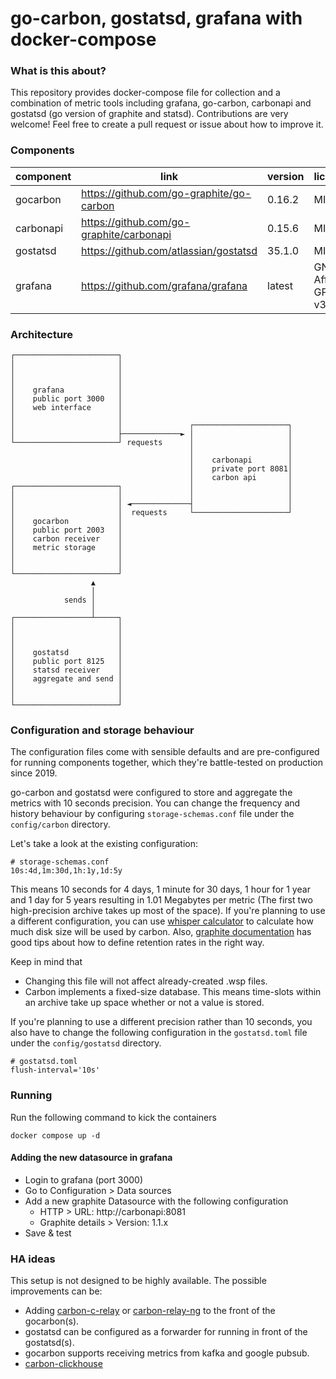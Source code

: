 # go-carbon, gostatsd, grafana with docker-compose

### What is this about?

This repository provides docker-compose file for collection and a combination of metric tools including grafana, go-carbon, carbonapi and gostatsd (go version of graphite and statsd). Contributions are very welcome! Feel free to create a pull request or issue about how to improve it.

### Components

| component     | link                                      | version   | license               |
|---------------|-------------------------------------------|-----------|-----------------------|
| gocarbon      | https://github.com/go-graphite/go-carbon  | 0.16.2    | MIT                   |
| carbonapi     | https://github.com/go-graphite/carbonapi  | 0.15.6    | MIT                   |
| gostatsd      | https://github.com/atlassian/gostatsd     | 35.1.0    | MIT                   |
| grafana       | https://github.com/grafana/grafana        | latest    | GNU Affero GPL v3.0   |

### Architecture


    ┌───────────────────────┐
    │                       │
    │                       │
    │                       │
    │    grafana            │
    │    public port 3000   │
    │    web interface      │
    │                       │
    │                       │               ┌─────────────────────┐
    │                       ├─────────────► │                     │
    └───────────────────────┘ requests      │                     │
                                            │                     │
                                            │    carbonapi        │
                                            │    private port 8081│
                                            │    carbon api       │
    ┌───────────────────────┐               │                     │
    │                       │               │                     │
    │                       │ ◄─────────────┤                     │
    │                       │  requests     └─────────────────────┘
    │    gocarbon           │
    │    public port 2003   │
    │    carbon receiver    │
    │    metric storage     │
    │                       │
    │                       │
    └───────────────────────┘
                      ▲
                      │
                sends │
                      │
    ┌─────────────────┴─────┐
    │                       │
    │                       │
    │                       │
    │    gostatsd           │
    │    public port 8125   │
    │    statsd receiver    │
    │    aggregate and send │
    │                       │
    │                       │
    └───────────────────────┘

### Configuration and storage behaviour

The configuration files come with sensible defaults and are pre-configured for running components together, which they're battle-tested on production since 2019.

go-carbon and gostatsd were configured to store and aggregate the metrics with 10 seconds precision. You can change the frequency and history behaviour by configuring `storage-schemas.conf` file under the `config/carbon` directory.

Let's take a look at the existing configuration:

    # storage-schemas.conf
    10s:4d,1m:30d,1h:1y,1d:5y

This means 10 seconds for 4 days, 1 minute for 30 days, 1 hour for 1 year and 1 day for 5 years resulting in 1.01 Megabytes per metric (The first two high-precision archive takes up most of the space). If you're planning to use a different configuration, you can use [whisper calculator](https://m30m.github.io/whisper-calculator/) to calculate how much disk size will be used by carbon. Also, [graphite documentation](https://graphite.readthedocs.io/en/latest/config-carbon.html#storage-schemas-conf) has good tips about how to define retention rates in the right way.

Keep in mind that

* Changing this file will not affect already-created .wsp files.
* Carbon implements a fixed-size database. This means time-slots within an archive take up space whether or not a value is stored.

If you're planning to use a different precision rather than 10 seconds, you also have to change the following configuration in the `gostatsd.toml` file under the `config/gostatsd` directory.

    # gostatsd.toml
    flush-interval='10s'

### Running

Run the following command to kick the containers

    docker compose up -d

#### Adding the new datasource in grafana

* Login to grafana (port 3000)
* Go to Configuration > Data sources
* Add a new graphite Datasource with the following configuration
    * HTTP > URL: http://carbonapi:8081
    * Graphite details > Version: 1.1.x
* Save & test

### HA ideas

This setup is not designed to be highly available. The possible improvements can be:

* Adding [carbon-c-relay](https://github.com/grobian/carbon-c-relay) or [carbon-relay-ng](https://github.com/grafana/carbon-relay-ng) to the front of the gocarbon(s).
* gostatsd can be configured as a forwarder for running in front of the gostatsd(s).
* gocarbon supports receiving metrics from kafka and google pubsub.
* [carbon-clickhouse](https://github.com/go-graphite/graphite-clickhouse)

